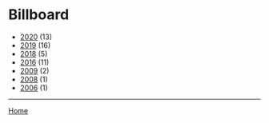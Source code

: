 # Billboard

  * [2020](./billboard-2020.md/) (13)
  * [2019](./billboard-2019.md/) (16)
  * [2018](./billboard-2018.md/) (5)
  * [2016](./billboard-2016.md/) (11)
  * [2009](./billboard-2009.md/) (2)
  * [2008](./billboard-2008.md/) (1)
  * [2006](./billboard-2006.md/) (1)

----

[Home](../)
